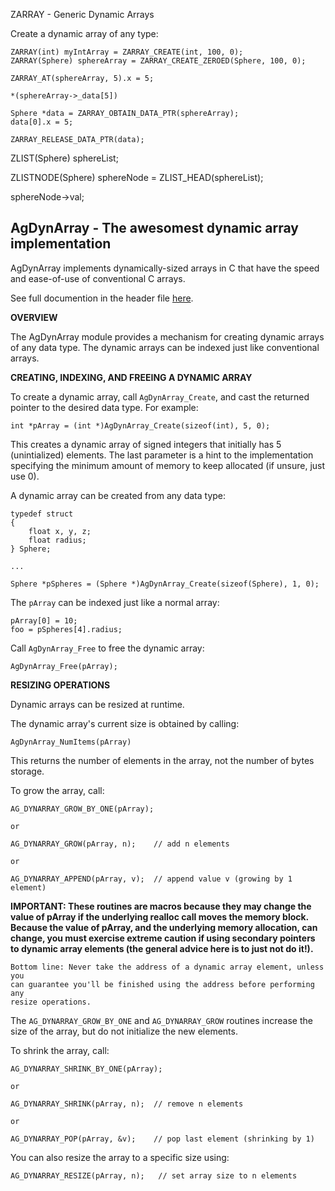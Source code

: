ZARRAY - Generic Dynamic Arrays

Create a dynamic array of any type:

    ZARRAY(int) myIntArray = ZARRAY_CREATE(int, 100, 0);
    ZARRAY(Sphere) sphereArray = ZARRAY_CREATE_ZEROED(Sphere, 100, 0);

    ZARRAY_AT(sphereArray, 5).x = 5;

    *(sphereArray->_data[5])

    Sphere *data = ZARRAY_OBTAIN_DATA_PTR(sphereArray);
    data[0].x = 5;

    ZARRAY_RELEASE_DATA_PTR(data);


ZLIST(Sphere) sphereList;

ZLISTNODE(Sphere) sphereNode = ZLIST_HEAD(sphereList);

sphereNode->val;


AgDynArray - The awesomest dynamic array implementation
---------------------------------------------------------

AgDynArray implements dynamically-sized arrays in C that have the speed and
ease-of-use of conventional C arrays.

See full documention in the header file [here](src/ag_dynarray.h).

**OVERVIEW**

The AgDynArray module provides a mechanism for creating dynamic arrays of
any data type.  The dynamic arrays can be indexed just like
conventional arrays.

**CREATING, INDEXING, AND FREEING A DYNAMIC ARRAY**

To create a dynamic array, call `AgDynArray_Create`, and cast the returned
pointer to the desired data type.  For example:

    int *pArray = (int *)AgDynArray_Create(sizeof(int), 5, 0);

This creates a dynamic array of signed integers that initially has 5
(unintialized) elements.  The last parameter is a hint to the implementation
specifying the minimum amount of memory to keep allocated (if unsure, just use
0).

A dynamic array can be created from any data type:
    
    typedef struct 
    {
        float x, y, z;
        float radius;
    } Sphere;

    ...

    Sphere *pSpheres = (Sphere *)AgDynArray_Create(sizeof(Sphere), 1, 0);

The `pArray` can be indexed just like a normal array:

    pArray[0] = 10;
    foo = pSpheres[4].radius;

Call `AgDynArray_Free` to free the dynamic array:

    AgDynArray_Free(pArray);

**RESIZING OPERATIONS**

Dynamic arrays can be resized at runtime.

The dynamic array's current size is obtained by calling:

    AgDynArray_NumItems(pArray)

This returns the number of elements in the array, not the number of bytes storage.

To grow the array, call:

    AG_DYNARRAY_GROW_BY_ONE(pArray);

    or

    AG_DYNARRAY_GROW(pArray, n);    // add n elements

    or

    AG_DYNARRAY_APPEND(pArray, v);  // append value v (growing by 1 element)

**IMPORTANT: These routines are macros because they may change the value of
pArray if the underlying realloc call moves the memory block.  Because the
value of pArray, and the underlying memory allocation, can change, you must
exercise extreme caution if using secondary pointers to dynamic array elements
(the general advice here is to just not do it!).**

    Bottom line: Never take the address of a dynamic array element, unless you
    can guarantee you'll be finished using the address before performing any
    resize operations.

The `AG_DYNARRAY_GROW_BY_ONE` and `AG_DYNARRAY_GROW` routines increase the size
of the array, but do not initialize the new elements.

To shrink the array, call:

    AG_DYNARRAY_SHRINK_BY_ONE(pArray);

    or

    AG_DYNARRAY_SHRINK(pArray, n);  // remove n elements

    or

    AG_DYNARRAY_POP(pArray, &v);    // pop last element (shrinking by 1)

You can also resize the array to a specific size using:

    AG_DYNARRAY_RESIZE(pArray, n);   // set array size to n elements
